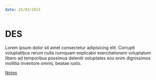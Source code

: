 ```yaml
---
date: 25/03/2023
---
```


# DES

Lorem ipsum dolor sit amet consectetur adipisicing elit. Corrupti voluptatibus rerum nulla numquam explicabo exercitationem voluptatum libero ad temporibus possimus deleniti voluptates eos enim dignissimos mollitia inventore omnis, beatae iusto.

[Notes](/notes)